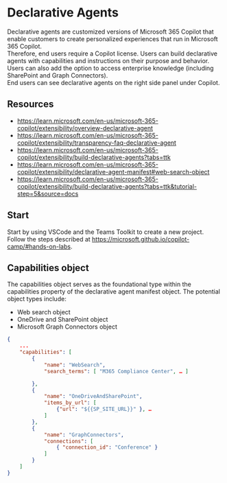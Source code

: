 # Declarative Agents

Declarative agents are customized versions of Microsoft 365 Copilot that enable customers to create personalized experiences that run in Microsoft 365 Copilot.  
Therefore, end users require a Copilot license.  Users can build declarative agents with capabilities and instructions on their purpose and behavior. Users can also add the option to access enterprise knowledge (including SharePoint and Graph Connectors).  
End users can see declarative agents on the right side panel under Copilot.

## Resources

- https://learn.microsoft.com/en-us/microsoft-365-copilot/extensibility/overview-declarative-agent
- https://learn.microsoft.com/en-us/microsoft-365-copilot/extensibility/transparency-faq-declarative-agent
- https://learn.microsoft.com/en-us/microsoft-365-copilot/extensibility/build-declarative-agents?tabs=ttk
- https://learn.microsoft.com/en-us/microsoft-365-copilot/extensibility/declarative-agent-manifest#web-search-object
- https://learn.microsoft.com/en-us/microsoft-365-copilot/extensibility/build-declarative-agents?tabs=ttk&tutorial-step=5&source=docs

## Start

Start by using VSCode and the Teams Toolkit to create a new project.
Follow the steps described at https://microsoft.github.io/copilot-camp/#hands-on-labs.

## Capabilities object

The capabilities object serves as the foundational type within the capabilities property of the declarative agent manifest object. The potential object types include:

- Web search object
- OneDrive and SharePoint object
- Microsoft Graph Connectors object

~~~json
{ 
    ...
    "capabilities": [
        {
            "name": "WebSearch",
            "search_terms": [ "M365 Compliance Center", … ]

        },
        {
            "name": "OneDriveAndSharePoint",
            "items_by_url": [
                {"url": "${{SP_SITE_URL}}" }, … 
            ]
        },
        {
            "name": "GraphConnectors",
            "connections": [
                { "connection_id": "Conference" }
            ]
        }
    ]
}
~~~

